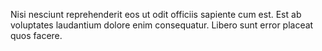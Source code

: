 Nisi nesciunt reprehenderit eos ut odit officiis sapiente cum est. Est ab voluptates laudantium dolore enim consequatur. Libero sunt error placeat quos facere.